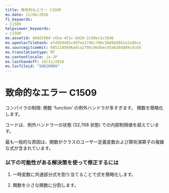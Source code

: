 ```yaml
---
title: 致命的なエラー C1509
ms.date: 11/04/2016
f1_keywords:
- C1509
helpviewer_keywords:
- C1509
ms.assetid: 40dd100d-c6ba-451c-bd26-2c99ec1c36d6
ms.openlocfilehash: efd5b9dd5cdd7ee174bc786c38d9dd841e2ad6ce
ms.sourcegitcommit: 6052185696adca270bc9bdbec45a626dd89cdcdd
ms.translationtype: MT
ms.contentlocale: ja-JP
ms.lasthandoff: 10/31/2018
ms.locfileid: "50620009"
---
```

# <a name="fatal-error-c1509"></a>致命的なエラー C1509

コンパイラの制限: 関数 'function' の例外ハンドラが多すぎます。 関数を簡略化します。

コードは、例外ハンドラーの状態 (32,768 状態) での内部制限値を超えています。

最も一般的な原因は、関数がクラスのユーザー定義変数および算術演算子の複雑な式が含まれています。

### <a name="to-fix-by-using-the-following-possible-solutions"></a>以下の可能性がある解決策を使って修正するには

1. 一時変数に共通部分式を割り当てることで式を簡略化します。

1. 関数を小さな関数に分割します。